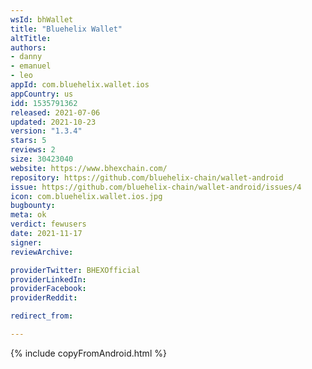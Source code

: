 ```yaml
---
wsId: bhWallet
title: "Bluehelix Wallet"
altTitle: 
authors:
- danny
- emanuel
- leo
appId: com.bluehelix.wallet.ios
appCountry: us
idd: 1535791362
released: 2021-07-06
updated: 2021-10-23
version: "1.3.4"
stars: 5
reviews: 2
size: 30423040
website: https://www.bhexchain.com/
repository: https://github.com/bluehelix-chain/wallet-android
issue: https://github.com/bluehelix-chain/wallet-android/issues/4
icon: com.bluehelix.wallet.ios.jpg
bugbounty: 
meta: ok
verdict: fewusers
date: 2021-11-17
signer: 
reviewArchive:

providerTwitter: BHEXOfficial
providerLinkedIn: 
providerFacebook: 
providerReddit: 

redirect_from:

---
```


{% include copyFromAndroid.html %}
